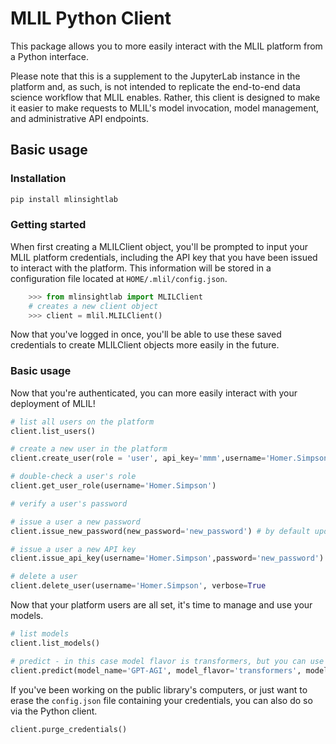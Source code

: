 # MLIL Python Client
This package allows you to more easily interact with the MLIL platform from a Python interface.

Please note that this is a supplement to the JupyterLab instance in the platform and, as such, 
is not intended to replicate the end-to-end data science workflow that MLIL enables. Rather, this 
client is designed to make it easier to make requests to MLIL's model invocation, model management, 
and administrative API endpoints.

## Basic usage

### Installation
```bash
pip install mlinsightlab
```
### Getting started
When first creating a MLILClient object, you'll be prompted to input your MLIL platform credentials, 
including the API key that you have been issued to interact with the platform. This information will 
be stored in a configuration file located at ```HOME/.mlil/config.json```.

```python
    >>> from mlinsightlab import MLILClient
    # creates a new client object
    >>> client = mlil.MLILClient() 
```
Now that you've logged in once, you'll be able to use these saved credentials to create MLILClient 
objects more easily in the future.

### Basic usage
Now that you're authenticated, you can more easily interact with your deployment of MLIL!
```python
# list all users on the platform
client.list_users()

# create a new user in the platform
client.create_user(role = 'user', api_key='mmm',username='Homer.Simpson', password='Doughnuts!')

# double-check a user's role
client.get_user_role(username='Homer.Simpson')

# verify a user's password

# issue a user a new password
client.issue_new_password(new_password='new_password') # by default updates the config.json file

# issue a user a new API key
client.issue_api_key(username='Homer.Simpson',password='new_password') # by default updates the config.json file

# delete a user
client.delete_user(username='Homer.Simpson', verbose=True
```

Now that your platform users are all set, it's time to manage and use your models.

```python
# list models
client.list_models()

# predict - in this case model flavor is transformers, but you can use e.g. pyfunc, etc.
client.predict(model_name='GPT-AGI', model_flavor='transformers', model_version_or_alias='1',data='Hello AI overlord!'
```
If you've been working on the public library's computers, or just want to erase the ```config.json``` 
file containing your credentials, you can also do so via the Python client.

```python
client.purge_credentials()
```